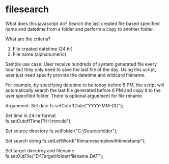 # filesearch

What does this javascript do?
Search the last created file based specified name and datetime from a folder and perform a copy to another folder.

What are the criteria?
1. File created datetime (24 hr)
2. File name (alphanumeric)

Sample use case:
User receive hundreds of system generated file every hour but they only need to save the last file of the day.
Using this script, user just need specify provide the datetime and wildcard filename.

For example, by specifying datetime to be today before 6 PM, the script will automatically search the last file generated before 6 PM and copy it to the user specified folder.
There is optional arguement for file rename.


Arguement:
Set date
fs.setCutoffDate("YYYY-MM-DD");  
	    
Set time in 24-hr format    
fs.setCutoffTime("HH:mm:dd");    
        
Set source directory
fs.setFolder("C:\\Source\\folder");

Set search string
fs.setLeftWord("filenamesamplewithtimestamp"); 
        
Set target directroy and filename
fs.setOutFile("D:\\Target\\folder\\filename.DAT"); 
